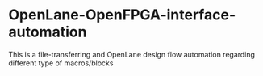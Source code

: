 # OpenLane-OpenFPGA-interface-automation
This is a file-transferring and OpenLane design flow automation regarding different type of macros/blocks
